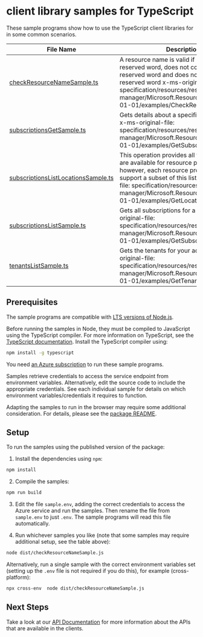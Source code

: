 # client library samples for TypeScript

These sample programs show how to use the TypeScript client libraries for in some common scenarios.

| **File Name**                                                           | **Description**                                                                                                                                                                                                                                                                       |
| ----------------------------------------------------------------------- | ------------------------------------------------------------------------------------------------------------------------------------------------------------------------------------------------------------------------------------------------------------------------------------- |
| [checkResourceNameSample.ts][checkresourcenamesample]                   | A resource name is valid if it is not a reserved word, does not contains a reserved word and does not start with a reserved word x-ms-original-file: specification/resources/resource-manager/Microsoft.Resources/stable/2021-01-01/examples/CheckResourceName.json                   |
| [subscriptionsGetSample.ts][subscriptionsgetsample]                     | Gets details about a specified subscription. x-ms-original-file: specification/resources/resource-manager/Microsoft.Resources/stable/2021-01-01/examples/GetSubscription.json                                                                                                         |
| [subscriptionsListLocationsSample.ts][subscriptionslistlocationssample] | This operation provides all the locations that are available for resource providers; however, each resource provider may support a subset of this list. x-ms-original-file: specification/resources/resource-manager/Microsoft.Resources/stable/2021-01-01/examples/GetLocations.json |
| [subscriptionsListSample.ts][subscriptionslistsample]                   | Gets all subscriptions for a tenant. x-ms-original-file: specification/resources/resource-manager/Microsoft.Resources/stable/2021-01-01/examples/GetSubscriptions.json                                                                                                                |
| [tenantsListSample.ts][tenantslistsample]                               | Gets the tenants for your account. x-ms-original-file: specification/resources/resource-manager/Microsoft.Resources/stable/2021-01-01/examples/GetTenants.json                                                                                                                        |

## Prerequisites

The sample programs are compatible with [LTS versions of Node.js](https://github.com/nodejs/release#release-schedule).

Before running the samples in Node, they must be compiled to JavaScript using the TypeScript compiler. For more information on TypeScript, see the [TypeScript documentation][typescript]. Install the TypeScript compiler using:

```bash
npm install -g typescript
```

You need [an Azure subscription][freesub] to run these sample programs.

Samples retrieve credentials to access the service endpoint from environment variables. Alternatively, edit the source code to include the appropriate credentials. See each individual sample for details on which environment variables/credentials it requires to function.

Adapting the samples to run in the browser may require some additional consideration. For details, please see the [package README][package].

## Setup

To run the samples using the published version of the package:

1. Install the dependencies using `npm`:

```bash
npm install
```

2. Compile the samples:

```bash
npm run build
```

3. Edit the file `sample.env`, adding the correct credentials to access the Azure service and run the samples. Then rename the file from `sample.env` to just `.env`. The sample programs will read this file automatically.

4. Run whichever samples you like (note that some samples may require additional setup, see the table above):

```bash
node dist/checkResourceNameSample.js
```

Alternatively, run a single sample with the correct environment variables set (setting up the `.env` file is not required if you do this), for example (cross-platform):

```bash
npx cross-env  node dist/checkResourceNameSample.js
```

## Next Steps

Take a look at our [API Documentation][apiref] for more information about the APIs that are available in the clients.

[checkresourcenamesample]: https://github.com/Azure/azure-sdk-for-js/blob/main/sdk/resources-subscriptions/arm-resources-subscriptions/samples/v2/typescript/src/checkResourceNameSample.ts
[subscriptionsgetsample]: https://github.com/Azure/azure-sdk-for-js/blob/main/sdk/resources-subscriptions/arm-resources-subscriptions/samples/v2/typescript/src/subscriptionsGetSample.ts
[subscriptionslistlocationssample]: https://github.com/Azure/azure-sdk-for-js/blob/main/sdk/resources-subscriptions/arm-resources-subscriptions/samples/v2/typescript/src/subscriptionsListLocationsSample.ts
[subscriptionslistsample]: https://github.com/Azure/azure-sdk-for-js/blob/main/sdk/resources-subscriptions/arm-resources-subscriptions/samples/v2/typescript/src/subscriptionsListSample.ts
[tenantslistsample]: https://github.com/Azure/azure-sdk-for-js/blob/main/sdk/resources-subscriptions/arm-resources-subscriptions/samples/v2/typescript/src/tenantsListSample.ts
[apiref]: https://docs.microsoft.com/javascript/api/@azure/arm-resources-subscriptions?view=azure-node-preview
[freesub]: https://azure.microsoft.com/free/
[package]: https://github.com/Azure/azure-sdk-for-js/tree/main/sdk/resources-subscriptions/arm-resources-subscriptions/README.md
[typescript]: https://www.typescriptlang.org/docs/home.html
